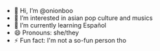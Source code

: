 - 👋 Hi, I’m @onionboo
- 👀 I’m interested in asian pop culture and musics
- 🌱 I’m currently learning Español
- 😄 Pronouns: she/they
- ⚡ Fun fact: I'm not a so-fun person tho

<!---
onionboo/onionboo is a ✨ special ✨ repository because its `README.md` (this file) appears on your GitHub profile.
You can click the Preview link to take a look at your changes.
--->
